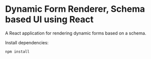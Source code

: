 # Dynamic Form Renderer, Schema based UI using React

A React application for rendering dynamic forms based on a schema.

Install dependencies:

```sh
npm install
```
